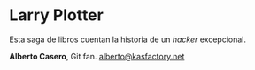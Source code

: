 # Larry Plotter

Esta saga de libros cuentan la historia de un *hacker* excepcional.

**Alberto Casero**, Git fan.
alberto@kasfactory.net

